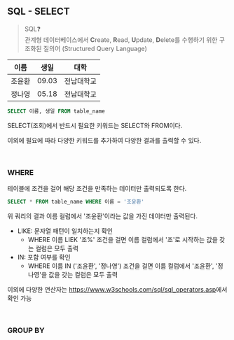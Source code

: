 ## SQL - SELECT

> SQL❓ <br/> 
관계형 데이터베이스에서 <strong>C</strong>reate, <strong>R</strong>ead, <strong>U</strong>pdate, <strong>D</strong>elete를 수행하기 위한 구조화된 질의어 (Structured Query Language)

|이름|생일|대학|
|---|---|---|
|조윤환|09.03|전남대학교|
|정나영|05.18|전남대학교|

```SQL
SELECT 이름, 생일 FROM table_name
```

SELECT(조회)에서 반드시 필요한 키워드는 SELECT와 FROM이다. 

이외에 필요에 따라 다양한 키워드를 추가하여 다양한 결과를 출력할 수 있다.

<br/>

### WHERE

테이블에 조건을 걸어 해당 조건을 만족하는 데이터만 출력되도록 한다.

```SQL
SELECT * FROM table_name WHERE 이름 = '조윤환'
```

위 쿼리의 결과 이름 컬럼에서 '조윤환'이라는 값을 가진 데이터만 출력된다.

- LIKE: 문자열 패턴이 일치하는지 확인
    * WHERE 이름 LIEK '조%' 조건을 걸면 이름 컬럼에서 '조'로 시작하는 값을 갖는 컬럼은 모두 출력
- IN: 포함 여부를 확인
    * WHERE 이름 IN ('조윤환', '정나영') 조건을 걸면 이름 컬럼에서 '조윤환', '정나영'을 값을 갖는 컬럼은 모두 출력

이외에 다양한 연산자는 <a href="https://www.w3schools.com/sql/sql_operators.asp">https://www.w3schools.com/sql/sql_operators.asp</a>에서 확인 가능

<br/>

### GROUP BY


